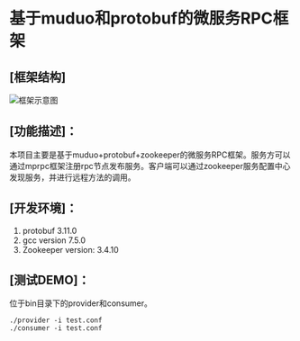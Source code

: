 

# 基于muduo和protobuf的微服务RPC框架

## [框架结构]

![框架示意图](D:\C++实习秋招学习文件夹\示意图\MPRPC\MPRPC.JPG)

## [功能描述]：
本项目主要是基于muduo+protobuf+zookeeper的微服务RPC框架。服务方可以通过mprpc框架注册rpc节点发布服务。客户端可以通过zookeeper服务配置中心发现服务，并进行远程方法的调用。

## [开发环境]：
1. protobuf 3.11.0
2. gcc version 7.5.0
3. Zookeeper version: 3.4.10


## [测试DEMO]：
位于bin目录下的provider和consumer。

    ./provider -i test.conf 
    ./consumer -i test.conf

